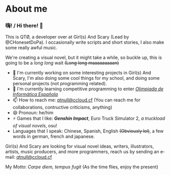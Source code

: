 # About me

### 嗨! / Hi there! 👋

This is QTØ, a developer over at Girl(s) And Scary (Lead by @CHonesetDoPa). I occasionally write scripts and short stories, I also make some really awful music.

We're creating a visual novel, but it might take a while, so buckle up, this is going to be a *long long* wait ~~(Long long maaaaaaaaan)~~

- 🔭 I'm currently working on some interesting projects in Girl(s) And Scary, I'm also doing some cool things for my school, and doing some personal projects (not programming related).
- 🌱 I'm currently learning competitive programming to enter [*Olimpiada de Informática Española*](https://olimpiada-informatica.org/)
- 📫 How to reach me: qtnull@ccloud.cf (You can reach me for collaborations, contructive criticisms, anything)
- 😄 Pronoun: he/him
- ⚡ Games that I like: <span title="someone I knew dragged me into this rabbit hole">**_Genshin Impact_**</span>, Euro Truck Simulator 2, *a truckload of visual novels*, osu!
- Languages that I speak: Chinese, Spanish, English ~~(Obviously lol)~~, a few words in german, french and japanese.

Girl(s) And Scary are looking for visual novel ideas, writers, illustrators, artists, music producers, and more programmers, reach us by sending an e-mail: qtnull@ccloud.cf

My *Motto*: *Carpe diem, tempus fugit* (As the time flies, enjoy the present)
<!--
**qtnull/qtnull** is a ✨ _special_ ✨ repository because its `README.md` (this file) appears on your GitHub profile.

Here are some ideas to get you started:

- 🔭 I’m currently working on ...
- 🌱 I’m currently learning ...
- 👯 I’m looking to collaborate on ...
- 🤔 I’m looking for help with ...
- 💬 Ask me about ...
- 📫 How to reach me: ...
- 😄 Pronouns: ...
- ⚡ Fun fact: ...
-->

